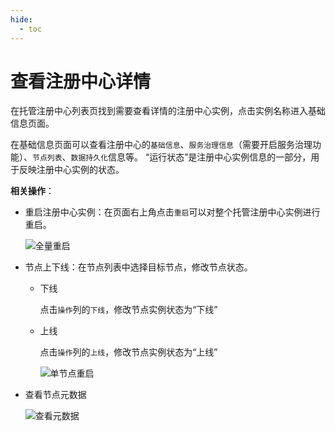 ```yaml
---
hide:
  - toc
---
```


# 查看注册中心详情

在托管注册中心列表页找到需要查看详情的注册中心实例，点击实例名称进入基础信息页面。

在基础信息页面可以查看注册中心的`基础信息`、`服务治理信息`（需要开启服务治理功能）、`节点列表`、`数据持久化`信息等。
“运行状态”是注册中心实例信息的一部分，用于反映注册中心实例的状态。

**相关操作**：

- 重启注册中心实例：在页面右上角点击`重启`可以对整个托管注册中心实例进行重启。

    ![全量重启](https://docs.daocloud.io/daocloud-docs-images/docs/skoala/registry/managed/imgs/check-1.png)

- 节点上下线：在节点列表中选择目标节点，修改节点状态。

    - 下线

        点击`操作`列的`下线`，修改节点实例状态为“下线”

    - 上线

        点击`操作`列的`上线`，修改节点实例状态为“上线”

        ![单节点重启](https://docs.daocloud.io/daocloud-docs-images/docs/skoala/registry/managed/imgs/check-2.png)

- 查看节点元数据

    ![查看元数据](https://docs.daocloud.io/daocloud-docs-images/docs/skoala/registry/managed/imgs/check-3.png)
